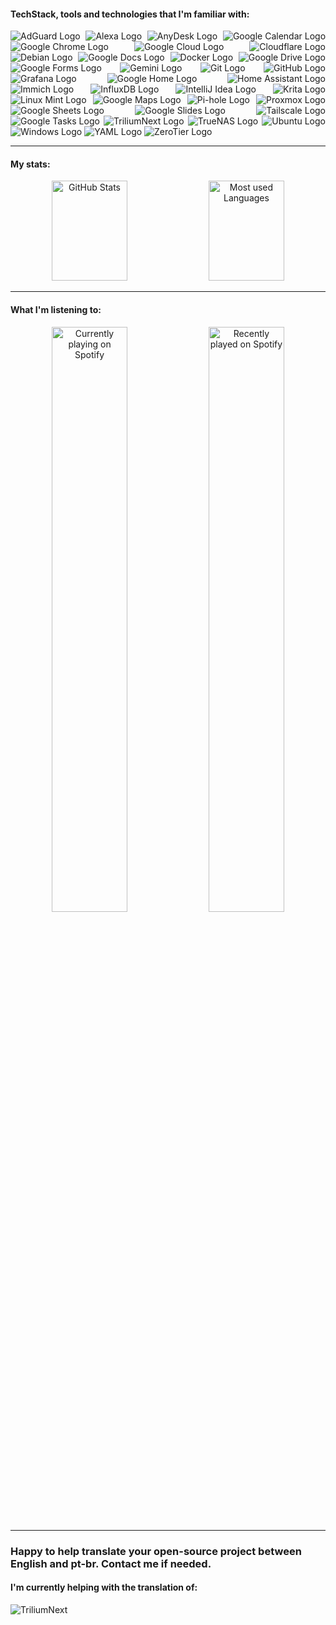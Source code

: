 #### TechStack, tools and technologies that I'm familiar with:

<!--suppress ALL -->
<p align="justify">
    <img src="https://img.shields.io/badge/adguard-68BC71?style=for-the-badge&logo=adguard&logoColor=white" alt="AdGuard Logo" />
    <img src="https://img.shields.io/badge/alexa-00CAFF?style=for-the-badge&logo=amazonalexa&logoColor=white" alt="Alexa Logo" />
    <img src="https://img.shields.io/badge/anydesk-EF443B?style=for-the-badge&logo=anydesk&logoColor=white" alt="AnyDesk Logo" />
    <img src="https://img.shields.io/badge/calendar-4285F4?style=for-the-badge&logo=googlecalendar&logoColor=white" alt="Google Calendar Logo" />
    <img src="https://img.shields.io/badge/chrome-4285F4?style=for-the-badge&logo=googlechrome&logoColor=white" alt="Google Chrome Logo" />
    <img src="https://img.shields.io/badge/cloud-4285F4?style=for-the-badge&logo=googlecloud&logoColor=white" alt="Google Cloud Logo" />
    <img src="https://img.shields.io/badge/cloudflare-F38020?style=for-the-badge&logo=cloudflare&logoColor=white" alt="Cloudflare Logo" />
    <img src="https://img.shields.io/badge/debian-A81D33?style=for-the-badge&logo=debian&logoColor=white" alt="Debian Logo" />
    <img src="https://img.shields.io/badge/docs-4285F4?style=for-the-badge&logo=googledocs&logoColor=white" alt="Google Docs Logo" />
    <img src="https://img.shields.io/badge/docker-2496ED?style=for-the-badge&logo=docker&logoColor=white" alt="Docker Logo" />
    <img src="https://img.shields.io/badge/drive-4285F4?style=for-the-badge&logo=googledrive&logoColor=white" alt="Google Drive Logo" />
    <img src="https://img.shields.io/badge/forms-7248B9?style=for-the-badge&logo=googleforms&logoColor=white" alt="Google Forms Logo" />
    <img src="https://img.shields.io/badge/gemini-8E75B2?style=for-the-badge&logo=googlegemini&logoColor=white" alt="Gemini Logo" />
    <img src="https://img.shields.io/badge/git-80B3FF?style=for-the-badge&logo=gitforwindows&logoColor=white" alt="Git Logo" />
    <img src="https://img.shields.io/badge/github-181717?style=for-the-badge&logo=github&logoColor=white" alt="GitHub Logo" />
    <img src="https://img.shields.io/badge/grafana-F46800?style=for-the-badge&logo=grafana&logoColor=white" alt="Grafana Logo" />
    <img src="https://img.shields.io/badge/home-4285F4?style=for-the-badge&logo=googlehome&logoColor=white" alt="Google Home Logo" />
    <img src="https://img.shields.io/badge/home_assistant-18BCF2?style=for-the-badge&logo=homeassistant&logoColor=white" alt="Home Assistant Logo" />
    <img src="https://img.shields.io/badge/immich-4250af?style=for-the-badge&logo=immich&logoColor=white" alt="Immich Logo" />
    <img src="https://img.shields.io/badge/InfluxDB-22ADF6?style=for-the-badge&logo=influxdb&logoColor=white" alt="InfluxDB Logo" />
    <img src="https://img.shields.io/badge/intellij_idea-000000?style=for-the-badge&logo=intellijidea&logoColor=white" alt="IntelliJ Idea Logo" />
    <img src="https://img.shields.io/badge/krita-3BABFF?style=for-the-badge&logo=krita&logoColor=white" alt="Krita Logo" />
    <img src="https://img.shields.io/badge/linux_mint-86BE43?style=for-the-badge&logo=linuxmint&logoColor=white" alt="Linux Mint Logo" />
    <img src="https://img.shields.io/badge/maps-4285F4?style=for-the-badge&logo=googlemaps&logoColor=white" alt="Google Maps Logo" />
    <img src="https://img.shields.io/badge/pihole-96060C?style=for-the-badge&logo=pihole&logoColor=white" alt="Pi-hole Logo" />
    <img src="https://img.shields.io/badge/Proxmox-e57000?style=for-the-badge&logo=proxmox&logoColor=white" alt="Proxmox Logo" />
    <img src="https://img.shields.io/badge/sheets-34A853?style=for-the-badge&logo=googlesheets&logoColor=white" alt="Google Sheets Logo" />
    <img src="https://img.shields.io/badge/slides-FBBC04?style=for-the-badge&logo=googleslides&logoColor=white" alt="Google Slides Logo" />
    <img src="https://img.shields.io/badge/tailscale-242424?style=for-the-badge&logo=tailscale&logoColor=white" alt="Tailscale Logo" />
    <img src="https://img.shields.io/badge/tasks-2684FC?style=for-the-badge&logo=googletasks&logoColor=white" alt="Google Tasks Logo" />
    <img src="https://img.shields.io/badge/triliumnext-000000?style=for-the-badge&logo=trilium&logoColor=white" alt="TriliumNext Logo" />
    <img src="https://img.shields.io/badge/truenas-0095d5?style=for-the-badge&logo=truenas&logoColor=white" alt="TrueNAS Logo" />
    <img src="https://img.shields.io/badge/ubuntu-E95420?style=for-the-badge&logo=ubuntu&logoColor=white" alt="Ubuntu Logo" />
    <img src="https://img.shields.io/badge/windows-08b0f0?style=for-the-badge&logo=windows&logoColor=white" alt="Windows Logo" />
    <img src="https://img.shields.io/badge/yaml-CB171E?style=for-the-badge&logo=yaml&logoColor=white" alt="YAML Logo" />
    <img src="https://img.shields.io/badge/zerotier-FFB441?style=for-the-badge&logo=zerotier&logoColor=white" alt="ZeroTier Logo" />
</p>

---

#### My stats:

<p align="center">
    <img height="160em" width="49%" src="https://github-readme-stats.vercel.app/api?username=Graefff&show_icons=true&theme=dark&include_all_commits=true&count_private=true" alt="GitHub Stats">
    <img height="160em" width="49%" src="https://github-readme-stats.vercel.app/api/top-langs/?username=Graefff&layout=compact&langs_count=7&theme=dark" alt="Most used Languages">
</p>

---

#### What I'm listening to:

<p align="center">
    <img  width="49%" src="https://spotify-github-profile.kittinanx.com/api/view?uid=n699v3ihj9r2xbtqawwxjdsxo&cover_image=true&theme=novatorem&show_offline=true&background_color=121212&interchange=true&bar_color=53b14f&bar_color_cover=true" alt="Currently playing on Spotify">
    <img  width="49%" src="https://spotify-recently-played-readme.vercel.app/api?user=n699v3ihj9r2xbtqawwxjdsxo&count=3" alt="Recently played on Spotify">
</p>

---

### Happy to help translate your open-source project between English and pt-br. Contact me if needed.

#### I'm currently helping with the translation of:

<p align="left">
    <img src="https://img.shields.io/badge/triliumnext-000000?style=for-the-badge&logo=trilium&logoColor=white" alt="TriliumNext">
</p>

<!---
![Profile view counter](https://komarev.com/ghpvc/?username=graefff)
![](https://img.shields.io/badge/nginx-009639?style=for-the-badge&logo=nginx&logoColor=white)
![](https://img.shields.io/badge/nginxproxymanager-F15833?style=for-the-badge&logo=nginxproxymanager&logoColor=white)
-->
